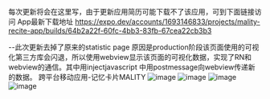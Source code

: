 每次更新将会在这里写，由于更新应用简历可能下载不了该应用，可到下面链接访问
App最新下载地址 https://expo.dev/accounts/1693146833/projects/mality-recite-app/builds/64b2a22f-60fc-4bb3-83fb-67cea22cb3b3

--此次更新去掉了原来的statistic page 原因是production阶段该页面使用的可视化第三方库会闪退，所以使用webview显示该页面的可视化数据，实现了RN和webview的通信。其中用injectjavascript 中用postmessage向webview传递新的数据。
跨平台移动应用-记忆卡片MALITY
![image](https://github.com/1693146833/mality_recite_app/assets/113882484/12d888cc-f0a1-4ab0-bf05-32511da22797)
![image](https://github.com/1693146833/mality_recite_app/assets/113882484/d4de799f-42c0-40e2-bb5b-59b9df0a4d6a)
![image](https://github.com/1693146833/mality_recite_app/assets/113882484/041d027c-ebb6-4e05-85d1-c4fb656f6751)
![image](https://github.com/1693146833/mality_recite_app/assets/113882484/aba14c11-d721-48d1-a45f-4ee3f8fac027)
